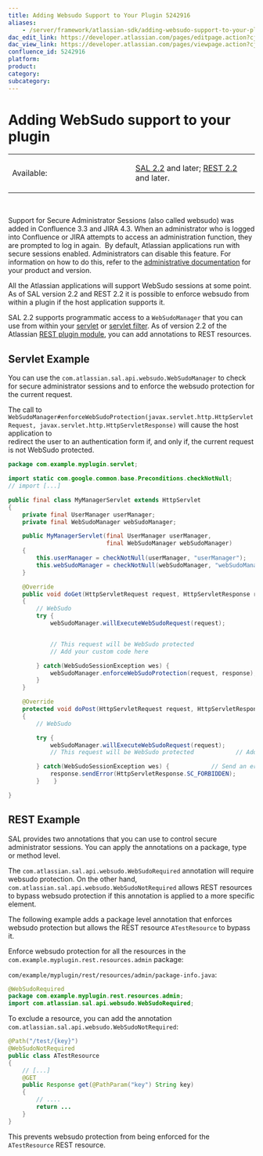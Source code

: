 ```yaml
---
title: Adding Websudo Support to Your Plugin 5242916
aliases:
    - /server/framework/atlassian-sdk/adding-websudo-support-to-your-plugin-5242916.html
dac_edit_link: https://developer.atlassian.com/pages/editpage.action?cjm=wozere&pageId=5242916
dac_view_link: https://developer.atlassian.com/pages/viewpage.action?cjm=wozere&pageId=5242916
confluence_id: 5242916
platform:
product:
category:
subcategory:
---
```

# Adding WebSudo support to your plugin

<table>
<colgroup>
<col style="width: 50%" />
<col style="width: 50%" />
</colgroup>
<tbody>
<tr class="odd">
<td><p>Available:</p></td>
<td><p><a href="https://developer.atlassian.com/pages/viewpage.action?pageId=5242917">SAL 2.2</a> and later; <a href="/server/framework/atlassian-sdk/rest-plugin-2.2-release-notes-4915210.html">REST 2.2</a> and later.</p></td>
</tr>
</tbody>
</table>

 

Support for Secure Administrator Sessions (also called websudo) was added in Confluence 3.3 and JIRA 4.3. When an administrator who is logged into Confluence or JIRA attempts to access an administration function, they are prompted to log in again.  By default, Atlassian applications run with secure sessions enabled. Administrators can disable this feature. For information on how to do this, refer to the <a href="http://confluence.atlassian.com" class="external-link">administrative documentation</a> for your product and version.  

All the Atlassian applications will support WebSudo sessions at some point. As of SAL version 2.2 and REST 2.2 it is possible to enforce websudo from within a plugin if the host application supports it.

SAL 2.2 supports programmatic access to a `WebSudoManager` that you can use from within your [servlet](/server/framework/atlassian-sdk/servlet-plugin-module-852096.html) or [servlet filter](/server/framework/atlassian-sdk/servlet-filter-plugin-module-852110.html). As of version 2.2 of the Atlassian [REST plugin module](https://developer.atlassian.com/display/REST), you can add annotations to REST resources.

## Servlet Example

You can use the `com.atlassian.sal.api.websudo.WebSudoManager` to check for secure administrator sessions and to enforce the websudo protection for the current request.

The call to `WebSudoManager#enforceWebSudoProtection(javax.servlet.http.HttpServletRequest, javax.servlet.http.HttpServletResponse)` will cause the host application to  
redirect the user to an authentication form if, and only if, the current request is not WebSudo protected.

``` java
package com.example.myplugin.servlet;

import static com.google.common.base.Preconditions.checkNotNull;
// import [...]

public final class MyManagerServlet extends HttpServlet
{
    private final UserManager userManager;
    private final WebSudoManager webSudoManager;

    public MyManagerServlet(final UserManager userManager,
                            final WebSudoManager webSudoManager)
    {
        this.userManager = checkNotNull(userManager, "userManager");
        this.webSudoManager = checkNotNull(webSudoManager, "webSudoManager");
    }

    @Override
    public void doGet(HttpServletRequest request, HttpServletResponse response) throws ServletException, IOException
    {
        // WebSudo
        try {
            webSudoManager.willExecuteWebSudoRequest(request);


            // This request will be WebSudo protected
            // Add your custom code here

        } catch(WebSudoSessionException wes) {
            webSudoManager.enforceWebSudoProtection(request, response);
        }
    }

    @Override
    protected void doPost(HttpServletRequest request, HttpServletResponse response) throws ServletException, IOException
    {
        // WebSudo

        try {
            webSudoManager.willExecuteWebSudoRequest(request);
            // This request will be WebSudo protected            // Add your custom code here

        } catch(WebSudoSessionException wes) {            // Send an error or redirect the user to the initial form.
            response.sendError(HttpServletResponse.SC_FORBIDDEN);
        }    }

}
```

## REST Example

SAL provides two annotations that you can use to control secure administrator sessions. You can apply the annotations on a package, type or method level.

The `com.atlassian.sal.api.websudo.WebSudoRequired` annotation will require websudo protection. On the other hand, `com.atlassian.sal.api.websudo.WebSudoNotRequired` allows REST resources to bypass websudo protection if this annotation is applied to a more specific element.

The following example adds a package level annotation that enforces websudo protection but allows the REST resource `ATestResource` to bypass it.

Enforce websudo protection for all the resources in the `com.example.myplugin.rest.resources.admin` package:

`com/example/myplugin/rest/resources/admin/package-info.java`:

``` java
@WebSudoRequired
package com.example.myplugin.rest.resources.admin;
import com.atlassian.sal.api.websudo.WebSudoRequired;
```

To exclude a resource, you can add the annotation `com.atlassian.sal.api.websudo.WebSudoNotRequired`:

``` java
@Path("/test/{key}")
@WebSudoNotRequired
public class ATestResource
{
    // [...]
    @GET
    public Response get(@PathParam("key") String key)
    {
        // ....
        return ...
    }
}
```

This prevents websudo protection from being enforced for the `ATestResource` REST resource.

























